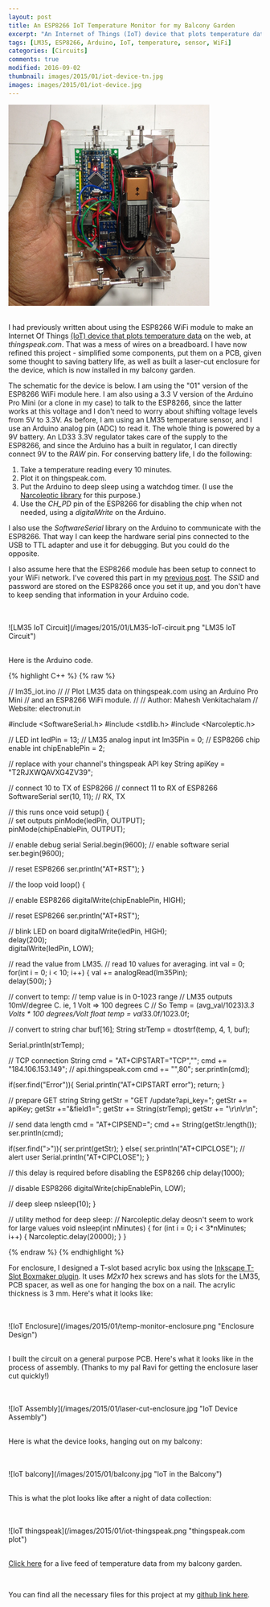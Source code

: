 ```yaml
---
layout: post
title: An ESP8266 IoT Temperature Monitor for my Balcony Garden
excerpt: "An Internet of Things (IoT) device that plots temperature data on thingspeak.com using an ESP8266 WiFi module, an Ardunino Pro Mini clone, and an LM35 sensor.."
tags: [LM35, ESP8266, Arduino, IoT, temperature, sensor, WiFi]
categories: [Circuits]
comments: true
modified: 2016-09-02
thumbnail: images/2015/01/iot-device-tn.jpg
images: images/2015/01/iot-device.jpg
---
```


![IoT sensor](/images/2015/01/iot-device.jpg "IoT Temperature Sensor")
<br />
<br />

I had previously written about using the ESP8266 WiFi module to make
an Internet Of Things [(IoT) device that plots temperature data][1] on
the web, at *thingspeak.com*. That was a mess of wires on a
breadboard. I have now refined this project - simplified some
components, put them on a PCB, given some thought to saving battery
life, as well as built a laser-cut enclosure for the device, which is
now installed in my balcony garden.

The schematic for the device is below. I am using the "01" version of
the ESP8266 WiFi module here. I am also using a 3.3 V version of the
Arduino Pro Mini (or a clone in my case) to talk to the ESP8266, since
the latter works at this voltage and I don't need to worry about
shifting voltage levels from 5V to 3.3V. As before, I am using an LM35
temperature sensor, and I use an Arduino analog pin (ADC) to read
it. The whole thing is powered by a 9V battery. An LD33 3.3V
regulator takes care of the supply to the ESP8266, and since the
Arduino has a built in regulator, I can directly connect 9V to the
*RAW* pin. For conserving battery life, I do the following:

1. Take a temperature reading every 10 minutes.
2. Plot it on thingspeak.com.
3. Put the Arduino to deep sleep using a watchdog timer. (I use the [Narcoleptic library][4] for this purpose.)
4. Use the *CH_PD* pin of the ESP8266 for disabling the chip when not needed, using a *digitalWrite* on the Arduino.

I also use the *SoftwareSerial* library on the Arduino to communicate
with the ESP8266. That way I can keep the hardware serial pins
connected to the USB to TTL adapter and use it for debugging. But you
could do the opposite.

I also assume here that the ESP8266 module has been setup to connect
to your WiFi network. I've covered this part in my [previous
post][1]. The *SSID* and password are stored on the ESP8266 once you
set it up, and you don't have to keep sending that information in your
Arduino code.

<br />
<br />
![LM35 IoT Circuit](/images/2015/01/LM35-IoT-circuit.png "LM35 IoT Circuit")
<br />
<br />

Here is the Arduino code.

{% highlight C++ %}
{% raw %}

// lm35_iot.ino
//
// Plot LM35 data on thingspeak.com using an Arduino Pro Mini
// and an ESP8266 WiFi module.
//
// Author: Mahesh Venkitachalam
// Website: electronut.in

#include <SoftwareSerial.h>
#include <stdlib.h>
#include <Narcoleptic.h>

// LED
int ledPin = 13;
// LM35 analog input
int lm35Pin = 0;
// ESP8266 chip enable
int chipEnablePin = 2;

// replace with your channel's thingspeak API key
String apiKey = "T2RJXWQAVXG4ZV39";

// connect 10 to TX of ESP8266
// connect 11 to RX of ESP8266
SoftwareSerial ser(10, 11); // RX, TX

// this runs once
void setup() {                
  // set outputs
  pinMode(ledPin, OUTPUT);    
  pinMode(chipEnablePin, OUTPUT);    

  // enable debug serial
  Serial.begin(9600);
  // enable software serial
  ser.begin(9600);

  // reset ESP8266
  ser.println("AT+RST");
}

// the loop
void loop() {

  // enable ESP8266
  digitalWrite(chipEnablePin, HIGH);   

  // reset ESP8266
  ser.println("AT+RST");

  // blink LED on board
  digitalWrite(ledPin, HIGH);   
  delay(200);               
  digitalWrite(ledPin, LOW);

  // read the value from LM35.
  // read 10 values for averaging.
  int val = 0;
  for(int i = 0; i < 10; i++) {
      val += analogRead(lm35Pin);   
      delay(500);
  }

  // convert to temp:
  // temp value is in 0-1023 range
  // LM35 outputs 10mV/degree C. ie, 1 Volt => 100 degrees C
  // So Temp = (avg_val/1023)*3.3 Volts * 100 degrees/Volt
  float temp = val*33.0f/1023.0f;

  // convert to string
  char buf[16];
  String strTemp = dtostrf(temp, 4, 1, buf);

  Serial.println(strTemp);

  // TCP connection
  String cmd = "AT+CIPSTART=\"TCP\",\"";
  cmd += "184.106.153.149"; // api.thingspeak.com
  cmd += "\",80";
  ser.println(cmd);

  if(ser.find("Error")){
    Serial.println("AT+CIPSTART error");
    return;
  }

  // prepare GET string
  String getStr = "GET /update?api_key=";
  getStr += apiKey;
  getStr +="&field1=";
  getStr += String(strTemp);
  getStr += "\r\n\r\n";

  // send data length
  cmd = "AT+CIPSEND=";
  cmd += String(getStr.length());
  ser.println(cmd);

  if(ser.find(">")){
    ser.print(getStr);
  }
  else{
    ser.println("AT+CIPCLOSE");
    // alert user
    Serial.println("AT+CIPCLOSE");
  }

  // this delay is required before disabling the ESP8266 chip
  delay(1000);

  // disable ESP8266
  digitalWrite(chipEnablePin, LOW);   

  // deep sleep
  nsleep(10);
}

// utility method for deep sleep:
// Narcoleptic.delay deosn't seem to work for large values
void nsleep(int nMinutes) {
  for (int i = 0; i < 3*nMinutes; i++) {
    Narcoleptic.delay(20000);
  }
}

{% endraw %}
{% endhighlight %}

For enclosure, I designed a T-slot based acrylic box using the
[Inkscape T-Slot Boxmaker plugin][3]. It uses *M2x10* hex screws and
has slots for the LM35, PCB spacer, as well as one for hanging the box on a
nail. The acrylic thickness is 3 mm. Here's what it looks like:

<br />
<br />
![IoT Enclosure](/images/2015/01/temp-monitor-enclosure.png "Enclosure Design")
<br />
<br />

I built the circuit on a general purpose PCB. Here's what it looks
like in the process of assembly. (Thanks to my pal Ravi for getting
the enclosure laser cut quickly!)


<br />
<br />
![IoT Assembly](/images/2015/01/laser-cut-enclosure.jpg "IoT Device Assembly")
<br />
<br />

Here is what the device looks, hanging out on my balcony:

<br />
<br />
![IoT balcony](/images/2015/01/balcony.jpg "IoT in the Balcony")
<br />
<br />

This is what the plot looks like after a night of data collection:

<br />
<br />
![IoT thingspeak](/images/2015/01/iot-thingspeak.png "thingspeak.com plot")
<br />
<br />


[Click here][5] for a live feed of temperature data from my balcony garden.

<br />

You can find all the necessary files for this project at my [github link here][2].

[1]: http://electronut.in/an-iot-project-with-esp8266/
[2]: https://github.com/electronut/LM35-ESP8266-IoT
[3]: http://wyolum.com/t-slot-boxmaker/
[4]: https://code.google.com/p/narcoleptic/
[5]: https://thingspeak.com/channels/21281
